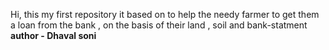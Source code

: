Hi, this my first repository
it based on to help the needy farmer to get them a loan from the bank , on the basis of their land , soil and bank-statment
<br>
<b>
author - Dhaval soni </b>
